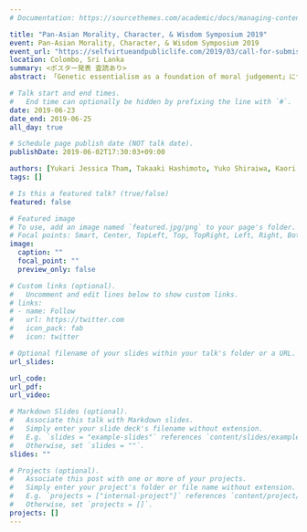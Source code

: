 ```yaml
---
# Documentation: https://sourcethemes.com/academic/docs/managing-content/

title: "Pan-Asian Morality, Character, & Wisdom Symposium 2019"
event: Pan-Asian Morality, Character, & Wisdom Symposium 2019
event_url: "https://selfvirtueandpubliclife.com/2019/03/call-for-submissions-pan-asian-symposium-on-morality-character-and-wisdom/"
location: Colombo, Sri Lanka
summary: <ポスター発表 査読あり>
abstract: 「Genetic essentialism as a foundation of moral judgement」について発表します（発表申し込み受理)。

# Talk start and end times.
#   End time can optionally be hidden by prefixing the line with `#`.
date: 2019-06-23
date_end: 2019-06-25
all_day: true

# Schedule page publish date (NOT talk date).
publishDate: 2019-06-02T17:30:03+09:00

authors: [Yukari Jessica Tham, Takaaki Hashimoto, Yuko Shiraiwa, Kaori Karasawa]
tags: []

# Is this a featured talk? (true/false)
featured: false

# Featured image
# To use, add an image named `featured.jpg/png` to your page's folder. 
# Focal points: Smart, Center, TopLeft, Top, TopRight, Left, Right, BottomLeft, Bottom, BottomRight.
image:
  caption: ""
  focal_point: ""
  preview_only: false

# Custom links (optional).
#   Uncomment and edit lines below to show custom links.
# links:
# - name: Follow
#   url: https://twitter.com
#   icon_pack: fab
#   icon: twitter

# Optional filename of your slides within your talk's folder or a URL.
url_slides:

url_code:
url_pdf:
url_video:

# Markdown Slides (optional).
#   Associate this talk with Markdown slides.
#   Simply enter your slide deck's filename without extension.
#   E.g. `slides = "example-slides"` references `content/slides/example-slides.md`.
#   Otherwise, set `slides = ""`.
slides: ""

# Projects (optional).
#   Associate this post with one or more of your projects.
#   Simply enter your project's folder or file name without extension.
#   E.g. `projects = ["internal-project"]` references `content/project/deep-learning/index.md`.
#   Otherwise, set `projects = []`.
projects: []
---
```

